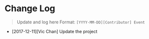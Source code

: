 # Change Log

> Update and log here
> Format: `[YYYY-MM-DD][Contributor] Event`

* [2017-12-11][Vic Chan] Update the project